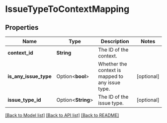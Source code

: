 # IssueTypeToContextMapping

## Properties

Name | Type | Description | Notes
------------ | ------------- | ------------- | -------------
**context_id** | **String** | The ID of the context. | 
**is_any_issue_type** | Option<**bool**> | Whether the context is mapped to any issue type. | [optional]
**issue_type_id** | Option<**String**> | The ID of the issue type. | [optional]

[[Back to Model list]](../README.md#documentation-for-models) [[Back to API list]](../README.md#documentation-for-api-endpoints) [[Back to README]](../README.md)


